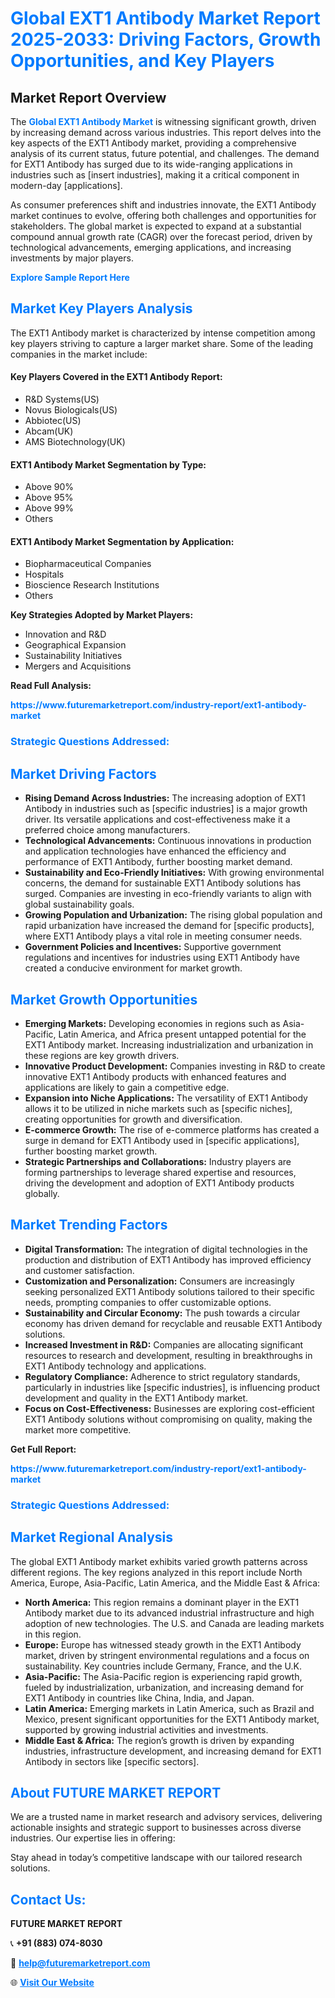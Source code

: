 <h1 style="color: #007BFF;">Global EXT1 Antibody Market Report 2025-2033: Driving Factors, Growth Opportunities, and Key Players</h1>

<section id="overview">
<h2>Market Report Overview</h2>
<p>The <a href="https://www.futuremarketreport.com/industry-report/ext1-antibody-market" style="color: #007BFF; text-decoration: none;"><strong>Global EXT1 Antibody Market</strong></a> is witnessing significant growth, driven by increasing demand across various industries. This report delves into the key aspects of the EXT1 Antibody market, providing a comprehensive analysis of its current status, future potential, and challenges. The demand for EXT1 Antibody has surged due to its wide-ranging applications in industries such as [insert industries], making it a critical component in modern-day [applications].</p>
<p>As consumer preferences shift and industries innovate, the EXT1 Antibody market continues to evolve, offering both challenges and opportunities for stakeholders. The global market is expected to expand at a substantial compound annual growth rate (CAGR) over the forecast period, driven by technological advancements, emerging applications, and increasing investments by major players.</p>
</section>

<section id="overview">
<p><a href="https://www.futuremarketreport.com/request-sample/reportId=104400" style="color: #007BFF; text-decoration: none;"><strong>Explore Sample Report Here</strong></a></p>
</section>

<section id="key-players">
<h2 style="color: #007BFF;">Market Key Players Analysis</h2>
<p>The EXT1 Antibody market is characterized by intense competition among key players striving to capture a larger market share. Some of the leading companies in the market include:</p>
<h4>Key Players Covered in the EXT1 Antibody Report:</h4>
<ul><li>R&amp;D Systems(US)</li><li>Novus Biologicals(US)</li><li>Abbiotec(US)</li><li>Abcam(UK)</li><li>AMS Biotechnology(UK)</li></ul>
<h4>EXT1 Antibody Market Segmentation by Type:</h4>
<ul><li>Above 90%</li><li>Above 95%</li><li>Above 99%</li><li>Others</li></ul>

<h4>EXT1 Antibody Market Segmentation by Application:</h4>
<ul><li>Biopharmaceutical Companies</li><li>Hospitals</li><li>Bioscience Research Institutions</li><li>Others</li></ul>
<p><strong>Key Strategies Adopted by Market Players:</strong></p>
<ul>
<li>Innovation and R&D</li>
<li>Geographical Expansion</li>
<li>Sustainability Initiatives</li>
<li>Mergers and Acquisitions</li>
</ul>
</section>

<section>
<p><strong>Read Full Analysis: </strong></p><a href="https://www.futuremarketreport.com/industry-report/ext1-antibody-market" style="color: #007BFF; text-decoration: none;"><strong>https://www.futuremarketreport.com/industry-report/ext1-antibody-market</strong></a>
<h3 style="color: #007BFF;">Strategic Questions Addressed:</h3>
</section>

<section id="driving-factors">
<h2 style="color: #007BFF;">Market Driving Factors</h2>
<ul>
<li><strong>Rising Demand Across Industries:</strong> The increasing adoption of EXT1 Antibody in industries such as [specific industries] is a major growth driver. Its versatile applications and cost-effectiveness make it a preferred choice among manufacturers.</li>
<li><strong>Technological Advancements:</strong> Continuous innovations in production and application technologies have enhanced the efficiency and performance of EXT1 Antibody, further boosting market demand.</li>
<li><strong>Sustainability and Eco-Friendly Initiatives:</strong> With growing environmental concerns, the demand for sustainable EXT1 Antibody solutions has surged. Companies are investing in eco-friendly variants to align with global sustainability goals.</li>
<li><strong>Growing Population and Urbanization:</strong> The rising global population and rapid urbanization have increased the demand for [specific products], where EXT1 Antibody plays a vital role in meeting consumer needs.</li>
<li><strong>Government Policies and Incentives:</strong> Supportive government regulations and incentives for industries using EXT1 Antibody have created a conducive environment for market growth.</li>
</ul>
</section>

<section id="growth-opportunities">
<h2 style="color: #007BFF;">Market Growth Opportunities</h2>
<ul>
<li><strong>Emerging Markets:</strong> Developing economies in regions such as Asia-Pacific, Latin America, and Africa present untapped potential for the EXT1 Antibody market. Increasing industrialization and urbanization in these regions are key growth drivers.</li>
<li><strong>Innovative Product Development:</strong> Companies investing in R&D to create innovative EXT1 Antibody products with enhanced features and applications are likely to gain a competitive edge.</li>
<li><strong>Expansion into Niche Applications:</strong> The versatility of EXT1 Antibody allows it to be utilized in niche markets such as [specific niches], creating opportunities for growth and diversification.</li>
<li><strong>E-commerce Growth:</strong> The rise of e-commerce platforms has created a surge in demand for EXT1 Antibody used in [specific applications], further boosting market growth.</li>
<li><strong>Strategic Partnerships and Collaborations:</strong> Industry players are forming partnerships to leverage shared expertise and resources, driving the development and adoption of EXT1 Antibody products globally.</li>
</ul>
</section>

<section id="trending-factors">
<h2 style="color: #007BFF;">Market Trending Factors</h2>
<ul>
<li><strong>Digital Transformation:</strong> The integration of digital technologies in the production and distribution of EXT1 Antibody has improved efficiency and customer satisfaction.</li>
<li><strong>Customization and Personalization:</strong> Consumers are increasingly seeking personalized EXT1 Antibody solutions tailored to their specific needs, prompting companies to offer customizable options.</li>
<li><strong>Sustainability and Circular Economy:</strong> The push towards a circular economy has driven demand for recyclable and reusable EXT1 Antibody solutions.</li>
<li><strong>Increased Investment in R&D:</strong> Companies are allocating significant resources to research and development, resulting in breakthroughs in EXT1 Antibody technology and applications.</li>
<li><strong>Regulatory Compliance:</strong> Adherence to strict regulatory standards, particularly in industries like [specific industries], is influencing product development and quality in the EXT1 Antibody market.</li>
<li><strong>Focus on Cost-Effectiveness:</strong> Businesses are exploring cost-efficient EXT1 Antibody solutions without compromising on quality, making the market more competitive.</li>
</ul>
</section>

<section>
<p><strong>Get Full Report: </strong></p><a href="https://www.futuremarketreport.com/industry-report/ext1-antibody-market" style="color: #007BFF; text-decoration: none;"><strong>https://www.futuremarketreport.com/industry-report/ext1-antibody-market</strong></a>
<h3 style="color: #007BFF;">Strategic Questions Addressed:</h3>
</section>


<section id="regional-analysis">
<h2 style="color: #007BFF;">Market Regional Analysis</h2>
<p>The global EXT1 Antibody market exhibits varied growth patterns across different regions. The key regions analyzed in this report include North America, Europe, Asia-Pacific, Latin America, and the Middle East & Africa:</p>
<ul>
<li><strong>North America:</strong> This region remains a dominant player in the EXT1 Antibody market due to its advanced industrial infrastructure and high adoption of new technologies. The U.S. and Canada are leading markets in this region.</li>
<li><strong>Europe:</strong> Europe has witnessed steady growth in the EXT1 Antibody market, driven by stringent environmental regulations and a focus on sustainability. Key countries include Germany, France, and the U.K.</li>
<li><strong>Asia-Pacific:</strong> The Asia-Pacific region is experiencing rapid growth, fueled by industrialization, urbanization, and increasing demand for EXT1 Antibody in countries like China, India, and Japan.</li>
<li><strong>Latin America:</strong> Emerging markets in Latin America, such as Brazil and Mexico, present significant opportunities for the EXT1 Antibody market, supported by growing industrial activities and investments.</li>
<li><strong>Middle East & Africa:</strong> The region’s growth is driven by expanding industries, infrastructure development, and increasing demand for EXT1 Antibody in sectors like [specific sectors].</li>
</ul>
</section>

<footer>
<h2 style="color: #007BFF;">About FUTURE MARKET REPORT</h2>
<p>We are a trusted name in market research and advisory services, delivering actionable insights and strategic support to businesses across diverse industries. Our expertise lies in offering:</p>

<p>Stay ahead in today’s competitive landscape with our tailored research solutions.</p>

<h2 style="color: #007BFF;">Contact Us:</h2>
<p><strong>FUTURE MARKET REPORT</strong></p>
<p>📞 <strong>+91 (883) 074-8030</strong></p>
<p>📧 <strong><a href="mailto:help@futuremarketreport.com" style="color: #007BFF;">help@futuremarketreport.com</a></strong></p>
<p>🌐 <strong><a href="https://www.futuremarketreport.com/" style="color: #007BFF;">Visit Our Website</a></strong></p>
</footer>